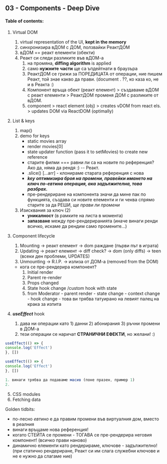 ## 03 - Components - Deep Dive

#### Table of contents:
1. Virtual DOM
   1. virtual representation of the UI, **kept in the memory**
   2. синхронизира вДОМ с ДОМ, ползвайки РеактДОМ
   3. вДОМ == реакт елементи (обекти)
   4. Реакт си следи разликите във вДОМ-а
      1. на промяна, **diffing algorithm** is applied
      2. само **нужните** **части** ще са ъпдейтнати в браузъра 
      3. РеактДОМ се грижи за ПОРЕДИЦАТА от операции, ние пишем Реакт, той знае какво да прави. (document . ??, ко каза ко, не и в Реакта :)
      4. Компонент връща обект (реакт елемент) > създаваме вДОМ с реакт елементи > РеактДОМ променя ДОМ с разликите от вДОМ.
      5. component > react element (obj) > creates vDOM from react els. > updates DOM via ReactDOM (optimally)
   
2. List & keys
   1. map()
   2. demo for keys
      - static movies array
      - render movies[0]
      - state updater function (pass it to setMovies) to create new reference
      - старите филми === равни ли са на новите по референция? Ако да, няма да рендя :) -- Реакт.
      - .slice() [...arr] - клонираме старата референция с нова
      - ***key оптимизира броя на промени, правейки имането на ключ по-евтина операция, ака задължителна, това разбрах.***
      - пре-рендериране на компонента значи да мине пак по функцията, създава си новите елементи и ги чеква спрямо старите за да РЕШИ, *ще прави ли промени*
    3. Изисквания за ключ (2)
       *  **уникалност** (в рамките на листа в момента)
       *  **запазване** между пре-рендериранията (иначе винаги ренди всичко, искаме да рендим само промените...) 


3. Component lifecycle
   1. Mounting -> реакт елемент -> dom раждане (първи път в играта)
   2. Updating -> реакт елемент -> diff check? -> dom (only diffs) -> teen (всеки ден проблеми, UPDATES)
   3. Unmounting -> R.I.P. -> излиза от ДОМ-а (removed from the DOM)
   
   - кога се пре-рендерира компонент?
     1. Initial render
     2. Parent re-render
     3. Props changed
     4. State hook change /custom hook with state
     5. from Moderator - parent render - state change - context change - hook change - това ви трябва татуирано на левият палец на крака за изпита

4. ***useEffect*** hook
   1. дава ни операции като 1) данни 2) абонирания 3) ръчни промени в ДОМ-а
   2. тези операции се наричат **СТРАНИЧНИ ЕФЕКТИ**, но желани! :)

```js
useEffect(() => {
console.log('Effect')
}, [])

useEffect(() => {
console.log('Effect')
}, [])

1. винаги трябва да подаваме масив (поне празен, пример 1)
2. 
```

5. CSS modules
6. Fetching data


Golden tidbits:
- по-лесно *евтино* е да правим промени във виртуалния дом, вместо в реалния
- винаги връщаме нова референция!
- когато СТЕЙТА се промени - ТОГАВА се пре-рендерира неговия компонент! (всичко прави наново)
- динамично елементи като рендерираме, ключове - задължително! (при статично рендериране, Реакт си им слага служебни ключове и не е нужно да слагаме ние)